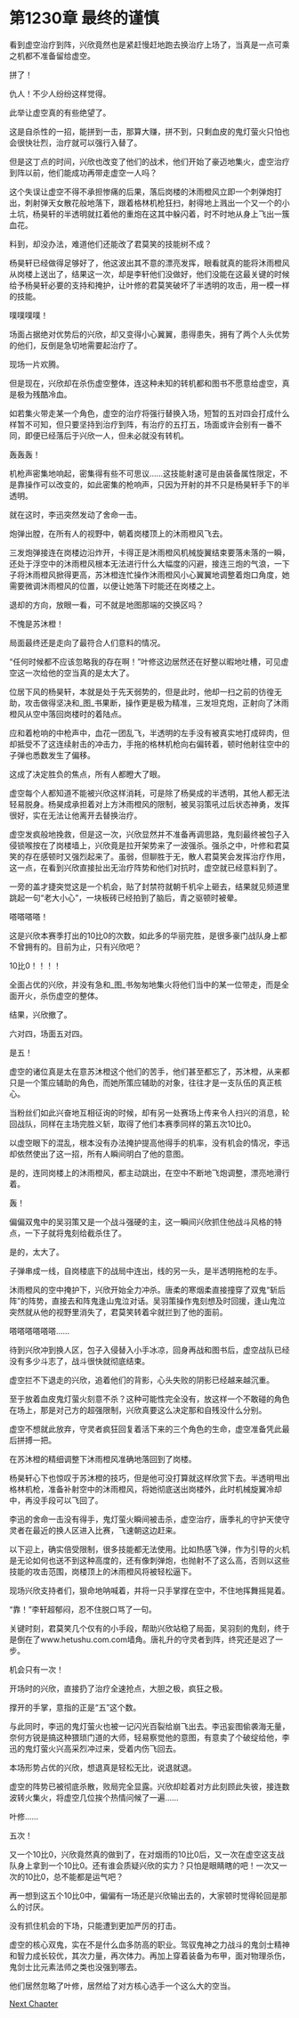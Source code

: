 # 第1230章 最终的谨慎

看到虚空治疗到阵，兴欣竟然也是紧赶慢赶地跑去换治疗上场了，当真是一点可乘之机都不准备留给虚空。

拼了！

仇人！不少人纷纷这样觉得。

此举让虚空真的有些绝望了。

这是自杀性的一招，能拼到一击，那算大赚，拼不到，只剩血皮的鬼灯萤火只怕也会很快壮烈，治疗就可以强行入替了。

但是这丁点的时间，兴欣也改变了他们的战术，他们开始了豪迈地集火，虚空治疗到阵以前，他们能成功再带走虚空一人吗？

这个失误让虚空不得不承担惨痛的后果，落后岗楼的沐雨橙风立即一个刺弹炮打出，刺射弹天女散花般地落下，跟着格林机枪狂扫，射得地上溅出一个又一个的小土坑，杨昊轩的半透明就扛着他的重炮在这其中躲闪着，时不时地从身上飞出一簇血花。

料到，却没办法，难道他们还能改了君莫笑的技能树不成？

杨昊轩已经做得足够好了，他这波出其不意的漂亮发挥，眼看就真的能将沐雨橙风从岗楼上送出了，结果这一次，却是李轩他们没做好，他们没能在这最关键的时候给予杨昊轩必要的支持和掩护，让叶修的君莫笑破坏了半透明的攻击，用一模一样的技能。

噗噗噗噗！

场面占据绝对优势后的兴欣，却又变得小心翼翼，患得患失，拥有了两个人头优势的他们，反倒是急切地需要起治疗了。

现场一片欢腾。

但是现在，兴欣却在杀伤虚空整体，连这种未知的转机都和图书不愿意给虚空，真是极为残酷冷血。

如若集火带走某一个角色，虚空的治疗将强行替换入场，短暂的五对四会打成什么样暂不可知，但只要坚持到治疗到阵，有治疗的五打五，场面或许会别有一番不同，即便已经落后于兴欣一人，但未必就没有转机。

轰轰轰！

机枪声密集地响起，密集得有些不可思议……这技能射速可是由装备属性限定，不是靠操作可以改变的，如此密集的枪响声，只因为开射的并不只是杨昊轩手下的半透明。

就在这时，李迅突然发动了舍命一击。

炮弹出膛，在所有人的视野中，朝着岗楼顶上的沐雨橙风飞去。

三发炮弹接连在岗楼边沿炸开，卡得正是沐雨橙风机械旋翼结束要落未落的一瞬，还处于浮空中的沐雨橙风根本无法进行什么大幅度的闪避，接连三炮的气浪，一下子将沐雨橙风掀得更高，苏沐橙连忙操作沐雨橙风小心翼翼地调整着炮口角度，她需要微调沐雨橙风的位置，以便让她落下时能还在岗楼之上。

退却的方向，放眼一看，可不就是地图那端的交换区吗？

不愧是苏沐橙！

局面最终还是走向了最符合人们意料的情况。

“任何时候都不应该忽略我的存在啊！”叶修这边居然还在好整以暇地吐槽，可见虚空这一次给他的空当真的是太大了。

位居下风的杨昊轩，本就是处于先天弱势的，但是此时，他却一扫之前的彷徨无助，攻击做得坚决和_图_书果断，操作更是极为精准，三发坦克炮，正射向了沐雨橙风从空中落回岗楼时的着陆点。

应和着枪响的中枪声中，血花一团乱飞，半透明的左手没有被真实地打成碎肉，但却抵受不了这连续射击的冲击力，手拖的格林机枪向右偏转着，顿时他射往空中的子弹也悉数发生了偏移。

这成了决定胜负的焦点，所有人都瞪大了眼。

虚空每个人都知道不能被兴欣这样消耗，可是除了杨昊成的半透明，其他人都无法轻易脱身。杨昊成承担着对上方沐雨橙风的限制，被吴羽策吼过后状态神勇，发挥很好，实在无法让他离开去替换治疗。

虚空发疯般地挽救，但是这一次，兴欣显然并不准备再调思路，鬼刻最终被包子入侵锁喉按在了岗楼墙上，兴欣竟是拉开架势来了一波强杀。强杀之中，叶修和君莫笑的存在感顿时又强烈起来了。虽弱，但聊胜于无，散人君莫笑会发挥治疗作用，这一点，在看到兴欣直接扯出无治疗阵势和他们对抗时，虚空就已经意料到了。

一旁的盖才捷突觉这是一个机会，贴了封禁符就朝千机伞上砸去，结果就见频道里跳起一句“老大小心”，一块板砖已经拍到了脑后，青之驱顿时被晕。

嗒嗒嗒嗒！

这是兴欣本赛季打出的10比0的次数，如此多的华丽完胜，是很多豪门战队身上都不曾拥有的。目前为止，只有兴欣吧？

10比0！！！！

全面占优的兴欣，并没有急和_图_书匆匆地集火将他们当中的某一位带走，而是全面开火，杀伤虚空的整体。

结果，兴欣撤了。

六对四，场面五对四。

是五！

虚空的诸位真是太在意苏沐橙这个他们的苦手，他们甚至都忘了，苏沐橙，从来都只是一个策应辅助的角色，而她所策应辅助的对象，往往才是一支队伍的真正核心。

当粉丝们如此兴奋地互相征询的时候，却有另一处赛场上传来令人扫兴的消息，轮回战队，同样在主场完胜义斩，取得了他们本赛季同样的第五次10比0。

以虚空眼下的混乱，根本没有办法掩护提高他得手的机率，没有机会的情况，李迅却依然使出了这一招，所有人瞬间明白了他的意图。

是的，连同岗楼上的沐雨橙风，都主动跳出，在空中不断地飞炮调整，漂亮地滑行着。

轰！

偏偏双鬼中的吴羽策又是一个战斗强硬的主，这一瞬间兴欣抓住他战斗风格的特点，一下子就将鬼刻给截杀住了。

是的，太大了。

子弹串成一线，自岗楼底下的战局中连出，线的另一头，是半透明拖枪的左手。

沐雨橙风的空中掩护下，兴欣开始全力冲杀。唐柔的寒烟柔直接撞穿了双鬼“斩后阵”的阵势，直接去和阵鬼逢山鬼泣对话。吴羽策操作鬼刻想及时回援，逢山鬼泣突然就从他的视野里消失了，君莫笑转着伞就拦到了他的面前。

嗒嗒嗒嗒嗒嗒……

待到兴欣冲到换人区，包子入侵替入小手冰凉，回身再战和图书后，虚空战队已经没有多少斗志了，战斗很快就彻底结束。

虚空拦不下退走的兴欣，追着他们的背影，心头失败的阴影已经越来越沉重。

至于放着血皮鬼灯萤火刻意不杀？这种可能性完全没有，放这样一个不敢碰的角色在场上，那是对己方的超强限制，兴欣真要这么决定那和自残没什么分别。

虚空不想就此放弃，守灵者疯狂回复着活下来的三个角色的生命，虚空准备凭此最后拼搏一把。

在苏沐橙的精细调整下沐雨橙风准确地落回到了岗楼。

杨昊轩心下也惊叹于苏沐橙的技巧，但是他可没打算就这样欣赏下去。半透明甩出格林机枪，准备补射空中的沐雨橙风，将她彻底送出岗楼外，此时机械旋翼冷却中，再没手段可以飞回了。

李迅的舍命一击没有得手，鬼灯萤火瞬间被击杀，虚空治疗，唐季礼的守护天使守灵者在最近的换人区进入比赛，飞速朝这边赶来。

以下迎上，确实倍受限制，很多技能都无法使用。比如热感飞弹，作为引导的火机是无论如何也送不到这种高度的，还有像刺弹炮，也抛射不了这么高，否则以这些技能的攻击范围，岗楼顶上的沐雨橙风将被轻松逼下。

现场兴欣支持者们，狠命地呐喊着，并将一只手掌撑在空中，不住地挥舞摇晃着。

“靠！”李轩超郁闷，忍不住脱口骂了一句。

关键时刻，君莫笑几个仅有的小手段，帮助兴欣站稳了局面，吴羽刻的鬼刻，终于是倒在了www.hetushu.com.com墙角。唐礼升的守灵者到阵，终究还是迟了一步。

机会只有一次！

开场时的兴欣，直接扔了治疗全速抢点，大胆之极，疯狂之极。

撑开的手掌，意指的正是“五”这个数。

与此同时，李迅的鬼灯萤火也被一记闪光百裂给崩飞出去。李迅妄图偷袭海无量，奈何方锐是搞这种猥琐门道的大师，轻易察觉他的意图，有意卖了个破绽给他，李迅的鬼灯萤火兴高采烈冲过来，受着内伤飞回去。

本场形势占优的兴欣，想退真是轻松无比，说退就退。

虚空的阵势已被彻底杀散，败局完全显露。兴欣却趁着对方此刻顾此失彼，接连数波转火集火，将虚空几位挨个热情问候了一遍……

叶修……

五次！

又一个10比0，兴欣竟然真的做到了，在对烟雨的10比0后，又一次在虚空这支战队身上拿到一个10比0。还有谁会质疑兴欣的实力？只怕是眼睛瞎的吧！一次又一次的10比0，总不能都是运气吧？

再一想到这五个10比0中，偏偏有一场还是兴欣输出去的，大家顿时觉得轮回是那么的讨厌。

没有抓住机会的下场，只能遭到更加严厉的打击。

虚空的核心双鬼，实在不是什么血多防高的职业。驾驭鬼神之力战斗的鬼剑士精神和智力成长较优，其次力量，再次体力。再加上穿着装备为布甲，面对物理杀伤，鬼剑士比元素法师之类也没强到哪去。

他们居然忽略了叶修，居然给了对方核心选手一个这么大的空当。



[Next Chapter](%E7%AC%AC1231%E7%AB%A0%20%E5%8D%81%E5%9B%9B%E8%BD%AE%E7%BD%A2.md)